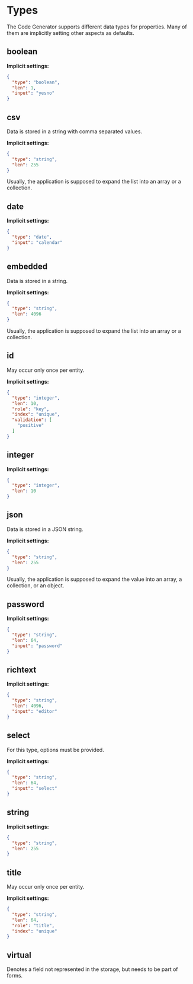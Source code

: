 # Types

The Code Generator supports different data types for properties. Many of them are implicitly setting other aspects as defaults.

## boolean

**Implicit settings:**

```json
{
  "type": "boolean",
  "len": 1,
  "input": "yesno"
}
```

## csv

Data is stored in a string with comma separated values.

**Implicit settings:**

```json
{
  "type": "string",
  "len": 255
}
```

Usually, the application is supposed to expand the list into an array or a collection.

## date

**Implicit settings:**

```json
{
  "type": "date",
  "input": "calendar"
}
```

## embedded

Data is stored in a string.

**Implicit settings:**

```json
{
  "type": "string",
  "len": 4096
}
```

Usually, the application is supposed to expand the list into an array or a collection.

## id

May occur only once per entity.

**Implicit settings:**

```json
{
  "type": "integer",
  "len": 10,
  "role": "key",
  "index": "unique",
  "validation": [
    "positive"
  ]
}
```

## integer

**Implicit settings:**

```json
{
  "type": "integer",
  "len": 10
}
```

## json

Data is stored in a JSON string.

**Implicit settings:**

```json
{
  "type": "string",
  "len": 255
}
```

Usually, the application is supposed to expand the value into an array, a collection, or an object.

## password

**Implicit settings:**

```json
{
  "type": "string",
  "len": 64,
  "input": "password"
}
```

## richtext


**Implicit settings:**

```json
{
  "type": "string",
  "len": 4096,
  "input": "editor"
}
```

## select

For this type, options must be provided.

**Implicit settings:**

```json
{
  "type": "string",
  "len": 64,
  "input": "select"
}
```

## string

**Implicit settings:**

```json
{
  "type": "string",
  "len": 255
}
```

## title

May occur only once per entity.

**Implicit settings:**

```json
{
  "type": "string",
  "len": 64,
  "role": "title",
  "index": "unique"
}
```

## virtual

Denotes a field not represented in the storage, but needs to be part of forms.
